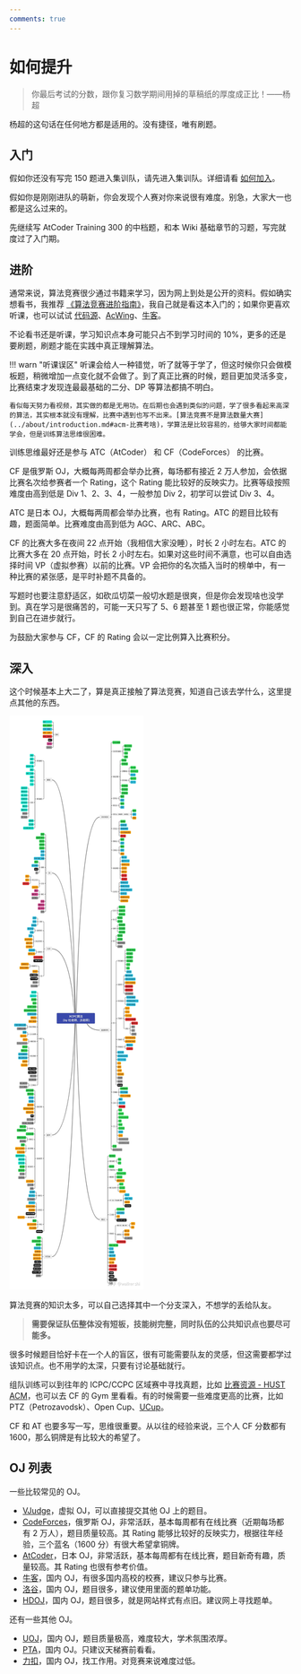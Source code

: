 ```yaml
---
comments: true
---
```


# 如何提升

> 你最后考试的分数，跟你复习数学期间用掉的草稿纸的厚度成正比！——杨超

杨超的这句话在任何地方都是适用的。没有捷径，唯有刷题。

## 入门

假如你还没有写完 150 题进入集训队，请先进入集训队。详细请看 [如何加入](./join-us.md)。

假如你是刚刚进队的萌新，你会发现个人赛对你来说很有难度。别急，大家大一也都是这么过来的。

先继续写 AtCoder Training 300 的中档题，和本 Wiki 基础章节的习题，写完就度过了入门期。

## 进阶

通常来说，算法竞赛很少通过书籍来学习，因为网上到处是公开的资料。假如确实想看书，我推荐 [《算法竞赛进阶指南》](https://book.douban.com/subject/30136932/)，我自己就是看这本入门的；如果你更喜欢听课，也可以试试 [代码源](https://appmhoxpcmq9368.h5.xiaoeknow.com/)、[AcWing](https://www.acwing.com/activity/)、[牛客](https://ac.nowcoder.com/acm/course)。

不论看书还是听课，学习知识点本身可能只占不到学习时间的 10%，更多的还是要刷题，刷题才能在实践中真正理解算法。

!!! warn "听课误区"
    听课会给人一种错觉，听了就等于学了，但这时候你只会做模板题，稍微增加一点变化就不会做了。到了真正比赛的时候，题目更加灵活多变，比赛结束才发现连最最基础的二分、DP 等算法都搞不明白。

    看似每天努力看视频，其实做的都是无用功。在后期也会遇到类似的问题，学了很多看起来高深的算法，其实根本就没有理解，比赛中遇到也写不出来。[算法竞赛不是算法数量大赛](../about/introduction.md#acm-比赛考啥)，学算法是比较容易的，给够大家时间都能学会，但是训练算法思维很困难。

训练思维最好还是参与 ATC（AtCoder） 和 CF（CodeForces） 的比赛。

CF 是俄罗斯 OJ，大概每两周都会举办比赛，每场都有接近 2 万人参加，会依据比赛名次给参赛者一个 Rating，这个 Rating 能比较好的反映实力。比赛等级按照难度由高到低是 Div 1、2、3、4，一般参加 Div 2，初学可以尝试 Div 3、4。

ATC 是日本 OJ，大概每两周都会举办比赛，也有 Rating。ATC 的题目比较有趣，题面简单。比赛难度由高到低为 AGC、ARC、ABC。

CF 的比赛大多在夜间 22 点开始（我相信大家没睡），时长 2 小时左右。ATC 的比赛大多在 20 点开始，时长 2 小时左右。如果对这些时间不满意，也可以自由选择时间 VP（虚拟参赛）以前的比赛。VP 会把你的名次插入当时的榜单中，有一种比赛的紧张感，是平时补题不具备的。

写题时也要注意舒适区，如砍瓜切菜一般切水题是很爽，但是你会发现啥也没学到。真在学习是很痛苦的，可能一天只写了 5、6 题甚至 1 题也很正常，你能感觉到自己在进步就行。

为鼓励大家参与 CF，CF 的 Rating 会以一定比例算入比赛积分。

## 深入

这个时候基本上大二了，算是真正接触了算法竞赛，知道自己该去学什么，这里提点其他的东西。

![劝退树](./img/tree.png)

算法竞赛的知识太多，可以自己选择其中一个分支深入，不想学的丢给队友。

> **需要保证队伍整体没有短板，技能树完整，同时队伍的公共知识点也要尽可能多。**

很多时候题目恰好卡在一个人的盲区，很有可能需要队友的灵感，但这需要都学过该知识点。也不用学的太深，只要有讨论基础就行。

组队训练可以到往年的 ICPC/CCPC 区域赛中寻找真题，比如 [比赛资源 - HUST ACM](https://hustacm.com/%E6%AF%94%E8%B5%9B%E8%B5%84%E6%BA%90/#icpc)，也可以去 CF 的 Gym 里看看。有的时候需要一些难度更高的比赛，比如 PTZ（Petrozavodsk）、Open Cup、[UCup](https://ucup.ac/)。

CF 和 AT 也要多写一写，思维很重要。从以往的经验来说，三个人 CF 分数都有 1600，那么铜牌是有比较大的希望了。

## OJ 列表

一些比较常见的 OJ。

- [VJudge](https://vjudge.net/)，虚拟 OJ，可以直接提交其他 OJ 上的题目。
- [CodeForces](https://codeforces.com/)，俄罗斯 OJ，非常活跃，基本每周都有在线比赛（近期每场都有 2 万人），题目质量较高。其 Rating 能够比较好的反映实力，根据往年经验，三个蓝名（1600 分）有很大希望拿铜牌。
- [AtCoder](https://atcoder.jp/)，日本 OJ，非常活跃，基本每周都有在线比赛，题目新奇有趣，质量较高。其 Rating 也很有参考价值。
- [牛客](https://ac.nowcoder.com/acm/contest/vip-index)，国内 OJ，有很多国内高校的校赛，建议只参与比赛。
- [洛谷](https://www.luogu.com.cn/)，国内 OJ，题目很多，建议使用里面的题单功能。
- [HDOJ](https://acm.hdu.edu.cn/)，国内 OJ，题目很多，就是网站样式有点旧。建议网上寻找题单。

还有一些其他 OJ。

- [UOJ](https://uoj.ac/)，国内 OJ，题目质量极高，难度较大，学术氛围浓厚。
- [PTA](https://pintia.cn/)，国内 OJ。只建议天梯赛前看看。
- [力扣](https://leetcode.cn/)，国内 OJ，找工作用。对竞赛来说难度过低。
